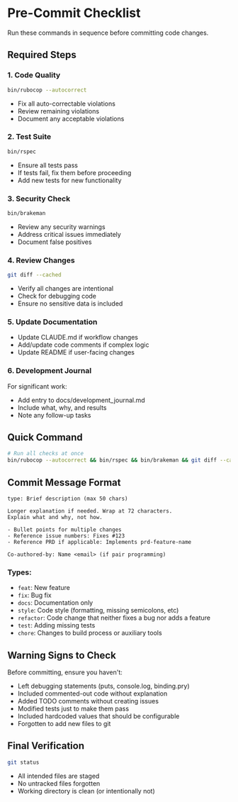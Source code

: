 # Pre-Commit Checklist

Run these commands in sequence before committing code changes.

## Required Steps

### 1. Code Quality
```bash
bin/rubocop --autocorrect
```
- Fix all auto-correctable violations
- Review remaining violations
- Document any acceptable violations

### 2. Test Suite
```bash
bin/rspec
```
- Ensure all tests pass
- If tests fail, fix them before proceeding
- Add new tests for new functionality

### 3. Security Check
```bash
bin/brakeman
```
- Review any security warnings
- Address critical issues immediately
- Document false positives

### 4. Review Changes
```bash
git diff --cached
```
- Verify all changes are intentional
- Check for debugging code
- Ensure no sensitive data is included

### 5. Update Documentation
- Update CLAUDE.md if workflow changes
- Add/update code comments if complex logic
- Update README if user-facing changes

### 6. Development Journal
For significant work:
- Add entry to docs/development_journal.md
- Include what, why, and results
- Note any follow-up tasks

## Quick Command
```bash
# Run all checks at once
bin/rubocop --autocorrect && bin/rspec && bin/brakeman && git diff --cached
```

## Commit Message Format
```
type: Brief description (max 50 chars)

Longer explanation if needed. Wrap at 72 characters.
Explain what and why, not how.

- Bullet points for multiple changes
- Reference issue numbers: Fixes #123
- Reference PRD if applicable: Implements prd-feature-name

Co-authored-by: Name <email> (if pair programming)
```

### Types:
- `feat`: New feature
- `fix`: Bug fix
- `docs`: Documentation only
- `style`: Code style (formatting, missing semicolons, etc)
- `refactor`: Code change that neither fixes a bug nor adds a feature
- `test`: Adding missing tests
- `chore`: Changes to build process or auxiliary tools

## Warning Signs to Check

Before committing, ensure you haven't:
- Left debugging statements (puts, console.log, binding.pry)
- Included commented-out code without explanation
- Added TODO comments without creating issues
- Modified tests just to make them pass
- Included hardcoded values that should be configurable
- Forgotten to add new files to git

## Final Verification
```bash
git status
```
- All intended files are staged
- No untracked files forgotten
- Working directory is clean (or intentionally not)